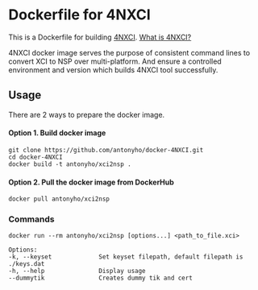 # Dockerfile for 4NXCI

This is a Dockerfile for building [4NXCI](https://github.com/The-4n/4NXCI).
[What is 4NXCI?](https://github.com/The-4n/4NXCI/)

4NXCI docker image serves the purpose of consistent command lines to convert XCI to NSP over multi-platform. And ensure a controlled environment and version which builds 4NXCI tool successfully.

## Usage
There are 2 ways to prepare the docker image.

#### Option 1. Build docker image
```
git clone https://github.com/antonyho/docker-4NXCI.git
cd docker-4NXCI
docker build -t antonyho/xci2nsp .
```

#### Option 2. Pull the docker image from DockerHub
```
docker pull antonyho/xci2nsp
```


### Commands
```
docker run --rm antonyho/xci2nsp [options...] <path_to_file.xci>

Options:  
-k, --keyset             Set keyset filepath, default filepath is ./keys.dat  
-h, --help               Display usage  
--dummytik               Creates dummy tik and cert
```
